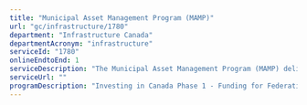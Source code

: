 ```yaml
---
title: "Municipal Asset Management Program (MAMP)"
url: "gc/infrastructure/1780"
department: "Infrastructure Canada"
departmentAcronym: "infrastructure"
serviceId: "1780"
onlineEndtoEnd: 1
serviceDescription: "The Municipal Asset Management Program (MAMP) delivered by the Federation of Canadian Municipalities (FCM) is a five year, $50 million program that will help Canadian municipalities make informed infrastructure investment decisions based on sound asset management practices."
serviceUrl: ""
programDescription: "Investing in Canada Phase 1 - Funding for Federation of Canadian Municipalities"
---
```

